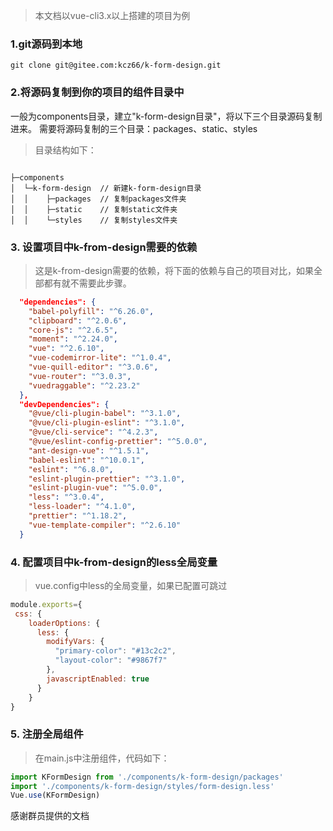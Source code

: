 > 本文档以vue-cli3.x以上搭建的项目为例

### 1.git源码到本地

```git clone git@gitee.com:kcz66/k-form-design.git```



### 2.将源码复制到你的项目的组件目录中

一般为components目录，建立"k-form-design目录"，将以下三个目录源码复制进来。
需要将源码复制的三个目录：packages、static、styles

> 目录结构如下：

```

├─components
│  └─k-form-design	// 新建k-form-design目录
│  │	├─packages	// 复制packages文件夹
│  │	├─static	// 复制static文件夹
│  │  	└─styles	// 复制styles文件夹

```

### 3. 设置项目中k-from-design需要的依赖

> 这是k-from-design需要的依赖，将下面的依赖与自己的项目对比，如果全部都有就不需要此步骤。

```json
  "dependencies": {
    "babel-polyfill": "^6.26.0",
    "clipboard": "^2.0.6",
    "core-js": "^2.6.5",
    "moment": "^2.24.0",
    "vue": "^2.6.10",
    "vue-codemirror-lite": "^1.0.4",
    "vue-quill-editor": "^3.0.6",
    "vue-router": "^3.0.3",
    "vuedraggable": "^2.23.2"
  },
  "devDependencies": {
    "@vue/cli-plugin-babel": "^3.1.0",
    "@vue/cli-plugin-eslint": "^3.1.0",
    "@vue/cli-service": "^4.2.3",
    "@vue/eslint-config-prettier": "^5.0.0",
    "ant-design-vue": "^1.5.1",
    "babel-eslint": "^10.0.1",
    "eslint": "^6.8.0",
    "eslint-plugin-prettier": "^3.1.0",
    "eslint-plugin-vue": "^5.0.0",
    "less": "^3.0.4",
    "less-loader": "^4.1.0",
    "prettier": "^1.18.2",
    "vue-template-compiler": "^2.6.10"
  }
```



### 4. 配置项目中k-from-design的less全局变量

> vue.config中less的全局变量，如果已配置可跳过

```js
module.exports={
 css: {
    loaderOptions: {
      less: {
        modifyVars: {
          "primary-color": "#13c2c2",
          "layout-color": "#9867f7"
        },
        javascriptEnabled: true
      }
    }
}
```

### 5. 注册全局组件

> 在main.js中注册组件，代码如下：

```javascript
import KFormDesign from './components/k-form-design/packages'
import './components/k-form-design/styles/form-design.less'
Vue.use(KFormDesign)
```



感谢群员提供的文档